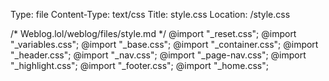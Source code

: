 Type: file
Content-Type: text/css
Title: style.css
Location: /style.css

/* Weblog.lol/weblog/files/style.md */
@import "_reset.css";
@import "_variables.css";
@import "_base.css";
@import "_container.css";
@import "_header.css";
@import "_nav.css";
@import "_page-nav.css";
@import "_highlight.css";
@import "_footer.css";
@import "_home.css";